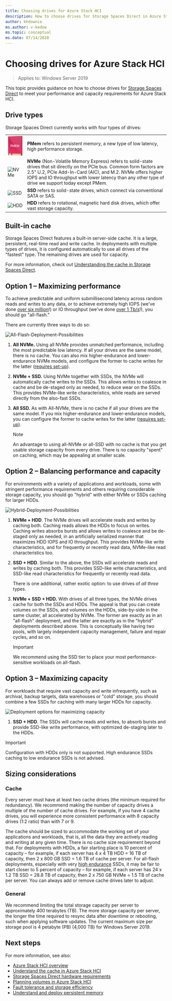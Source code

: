 ```yaml
---
title: Choosing drives for Azure Stack HCI
description: How to choose drives for Storage Spaces Direct in Azure Stack HCI.
author: khdownie
ms.author: v-kedow
ms.topic: conceptual
ms.date: 07/14/2020
---
```


# Choosing drives for Azure Stack HCI

>Applies to: Windows Server 2019

This topic provides guidance on how to choose drives for [Storage Spaces Direct](/windows-server/storage/storage-spaces/storage-spaces-direct-overview) to meet your performance and capacity requirements for Azure Stack HCI.

## Drive types

Storage Spaces Direct currently works with four types of drives:

|||
|----------------------|--------------------------|
|![PMem](media/choose-drives/pmem-100px.png)|**PMem** refers to persistent memory, a new type of low latency, high performance storage.|
|![NVMe](media/choose-drives/NVMe-100-px.png)|**NVMe** (Non-Volatile Memory Express) refers to solid-state drives that sit directly on the PCIe bus. Common form factors are 2.5" U.2, PCIe Add-In-Card (AIC), and M.2. NVMe offers higher IOPS and IO throughput with lower latency than any other type of drive we support today except PMem.|
|![SSD](media/choose-drives/SSD-100-px.png)|**SSD** refers to solid-state drives, which connect via conventional SATA or SAS.|
|![HDD](media/choose-drives/HDD-100-px.png)|**HDD** refers to rotational, magnetic hard disk drives, which offer vast storage capacity.|

## Built-in cache

Storage Spaces Direct features a built-in server-side cache. It is a large, persistent, real-time read and write cache. In deployments with multiple types of drives, it is configured automatically to use all drives of the "fastest" type. The remaining drives are used for capacity.

For more information, check out [Understanding the cache in Storage Spaces Direct](/windows-server/storage/storage-spaces/understand-the-cache).

## Option 1 – Maximizing performance

To achieve predictable and uniform submillisecond latency across random reads and writes to any data, or to achieve extremely high IOPS (we've done [over six million](https://www.youtube.com/watch?v=0LviCzsudGY&t=28m)!) or IO throughput (we've done [over 1 Tb/s](https://www.youtube.com/watch?v=-LK2ViRGbWs&t=16m50s)!), you should go "all-flash."

There are currently three ways to do so:

![All-Flash-Deployment-Possibilities](media/choose-drives/All-Flash-Deployment-Possibilities.png)

1. **All NVMe.** Using all NVMe provides unmatched performance, including the most predictable low latency. If all your drives are the same model, there is no cache. You can also mix higher-endurance and lower-endurance NVMe models, and configure the former to cache writes for the latter ([requires set-up](/windows-server/storage/storage-spaces/understand-the-cache#manual-configuration)).

2. **NVMe + SSD.** Using NVMe together with SSDs, the NVMe will automatically cache writes to the SSDs. This allows writes to coalesce in cache and be de-staged only as needed, to reduce wear on the SSDs. This provides NVMe-like write characteristics, while reads are served directly from the also-fast SSDs.

3. **All SSD.** As with All-NVMe, there is no cache if all your drives are the same model. If you mix higher-endurance and lower-endurance models, you can configure the former to cache writes for the latter ([requires set-up](/windows-server/storage/storage-spaces/understand-the-cache#manual-configuration)).

   >[!NOTE]
   > An advantage to using all-NVMe or all-SSD with no cache is that you get usable storage capacity from every drive. There is no capacity "spent" on caching, which may be appealing at smaller scale.

## Option 2 – Balancing performance and capacity

For environments with a variety of applications and workloads, some with stringent performance requirements and others requiring considerable storage capacity, you should go "hybrid" with either NVMe or SSDs caching for larger HDDs.

![Hybrid-Deployment-Possibilities](media/choose-drives/Hybrid-Deployment-Possibilities.png)

1. **NVMe + HDD**. The NVMe drives will accelerate reads and writes by caching both. Caching reads allows the HDDs to focus on writes. Caching writes absorbs bursts and allows writes to coalesce and be de-staged only as needed, in an artificially serialized manner that maximizes HDD IOPS and IO throughput. This provides NVMe-like write characteristics, and for frequently or recently read data, NVMe-like read characteristics too.

2. **SSD + HDD**. Similar to the above, the SSDs will accelerate reads and writes by caching both. This provides SSD-like write characteristics, and SSD-like read characteristics for frequently or recently read data.

    There is one additional, rather exotic option: to use drives of *all three* types.

3. **NVMe + SSD + HDD.** With drives of all three types, the NVMe drives cache for both the SSDs and HDDs. The appeal is that you can create volumes on the SSDs, and volumes on the HDDs, side-by-side in the same cluster, all accelerated by NVMe. The former are exactly as in an "all-flash" deployment, and the latter are exactly as in the "hybrid" deployments described above. This is conceptually like having two pools, with largely independent capacity management, failure and repair cycles, and so on.

   >[!IMPORTANT]
   > We recommend using the SSD tier to place your most performance-sensitive workloads on all-flash.

## Option 3 – Maximizing capacity

For workloads that require vast capacity and write infrequently, such as archival, backup targets, data warehouses or "cold" storage, you should combine a few SSDs for caching with many larger HDDs for capacity.

![Deployment options for maximizing capacity](media/choose-drives/maximizing-capacity.png)

1. **SSD + HDD**. The SSDs will cache reads and writes, to absorb bursts and provide SSD-like write performance, with optimized de-staging later to the HDDs.

>[!IMPORTANT]
>Configuration with HDDs only is not supported. High endurance SSDs caching to low endurance SSDs is not advised.

## Sizing considerations

### Cache

Every server must have at least two cache drives (the minimum required for redundancy). We recommend making the number of capacity drives a multiple of the number of cache drives. For example, if you have 4 cache drives, you will experience more consistent performance with 8 capacity drives (1:2 ratio) than with 7 or 9.

The cache should be sized to accommodate the working set of your applications and workloads, that is, all the data they are actively reading and writing at any given time. There is no cache size requirement beyond that. For deployments with HDDs, a fair starting place is 10 percent of capacity – for example, if each server has 4 x 4 TB HDD = 16 TB of capacity, then 2 x 800 GB SSD = 1.6 TB of cache per server. For all-flash deployments, especially with very [high endurance](https://blogs.technet.microsoft.com/filecab/2017/08/11/understanding-dwpd-tbw/) SSDs, it may be fair to start closer to 5 percent of capacity – for example, if each server has 24 x 1.2 TB SSD = 28.8 TB of capacity, then 2 x 750 GB NVMe = 1.5 TB of cache per server. You can always add or remove cache drives later to adjust.

### General

We recommend limiting the total storage capacity per server to approximately 400 terabytes (TB). The more storage capacity per server, the longer the time required to resync data after downtime or rebooting, such when applying software updates. The current maximum size per storage pool is 4 petabyte (PB) (4,000 TB) for Windows Server 2019.

## Next steps

For more information, see also:

- [Azure Stack HCI overview](../overview.md)
- [Understand the cache in Azure Stack HCI](cache.md)
- [Storage Spaces Direct hardware requirements](/windows-server/storage/storage-spaces/storage-spaces-direct-hardware-requirements)
- [Planning volumes in Azure Stack HCI](plan-volumes.md)
- [Fault tolerance and storage efficiency](fault-tolerance.md)
- [Understand and deploy persistent memory](/windows-server/storage/storage-spaces/deploy-pmem)